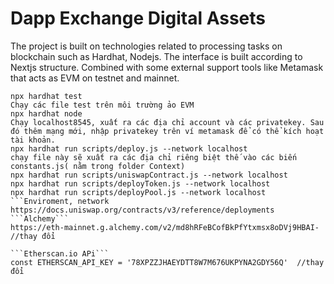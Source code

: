 # Dapp Exchange Digital Assets

The project is built on technologies related to processing tasks on blockchain such as Hardhat, Nodejs.
The interface is built according to Nextjs structure.
Combined with some external support tools like Metamask that acts as EVM on testnet and mainnet.


````Command
npx hardhat test
Chạy các file test trên môi trường ảo EVM
npx hardhat node
Chạy localhost8545, xuất ra các địa chỉ account và các privatekey. Sau đó thêm mạng mới, nhập privatekey trên ví metamask để có thể kích hoạt tài khoản.
npx hardhat run scripts/deploy.js --network localhost
chạy file này sẽ xuất ra các địa chỉ riêng biệt thế vào các biến constants.js( nằm trong folder Context)
npx hardhat run scripts/uniswapContract.js --network localhost
npx hardhat run scripts/deployToken.js --network localhost
npx hardhat run scripts/deployPool.js --network localhost
```Enviroment, network
https://docs.uniswap.org/contracts/v3/reference/deployments
```Alchemy```
https://eth-mainnet.g.alchemy.com/v2/md8hRFeBCofBkPfYtxmsx8oDVj9HBAI- //thay đổi

```Etherscan.io APi```
const ETHERSCAN_API_KEY = '78XPZZJHAEYDTT8W7M676UKPYNA2GDY56Q'  //thay đổi
````
